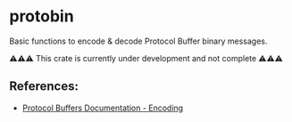 # protobin

Basic functions to encode & decode Protocol Buffer binary messages.

⚠️⚠️⚠️ This crate is currently under development and not complete ⚠️⚠️⚠️

## References:

* [Protocol Buffers Documentation - Encoding](https://protobuf.dev/programming-guides/encoding/)

